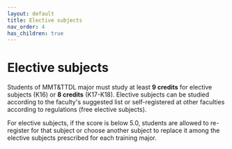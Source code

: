 ```yaml
---
layout: default
title: Elective subjects
nav_order: 4
has_children: true
---
```


# Elective subjects

Students of MMT&TTDL major must study at least **9 credits** for elective subjects (K16) or **8 credits** (K17-K18). Elective subjects can be studied according to the faculty's suggested list or self-registered at other faculties according to regulations (free elective subjects).

For elective subjects, if the score is below 5.0, students are allowed to re-register for that subject or choose another subject to replace it among the elective subjects prescribed for each training major.